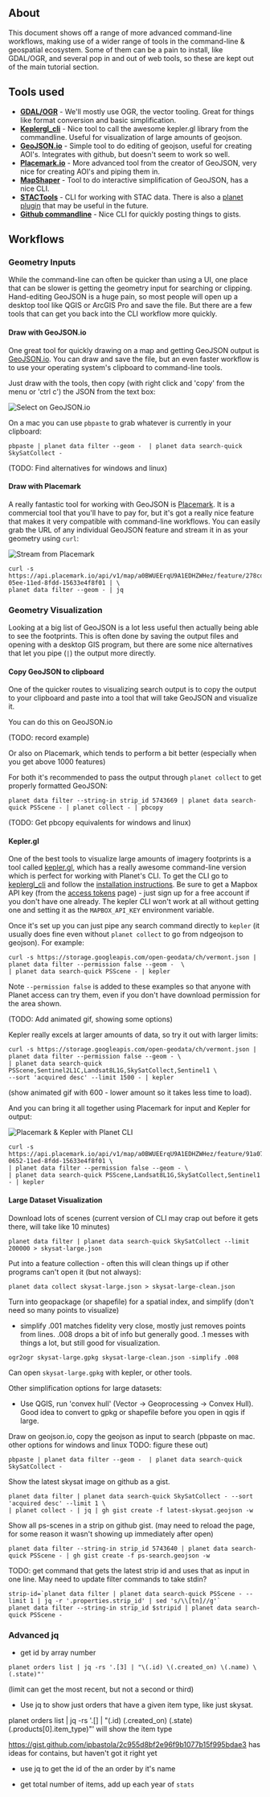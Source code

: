 ## About

This document shows off a range of more advanced command-line workflows, making use of a wider range
of tools in the command-line & geospatial ecosystem. Some of them can be a pain to install, like 
GDAL/OGR, and several pop in and out of web tools, so these are kept out of the main tutorial 
section. 

## Tools used

* **[GDAL/OGR](https://gdal.org)** - We'll mostly use OGR, the vector tooling. 
Great for things like format conversion and basic simplification.
* **[Keplergl_cli](https://github.com/kylebarron/keplergl_cli#usage)** - Nice tool to call the
awesome kepler.gl library from the commandline. Useful for visualization of large amounts of 
geojson.
* **[GeoJSON.io](https://geojson.io/)** - Simple tool to do editing of geojson, useful for creating
AOI's. Integrates with github, but doesn't seem to work so well.
* **[Placemark.io](https://placemark.io)** - More advanced tool from the creator of GeoJSON, very
nice for creating AOI's and piping them in. 
* **[MapShaper](https://github.com/mbloch/mapshaper)** - Tool to do interactive simplification of
GeoJSON, has a nice CLI.
* **[STACTools](https://github.com/stac-utils/stactools)** - CLI for working with STAC data. There
is also a [planet plugin](https://github.com/stactools-packages/planet) that may be useful in the
future.
* **[Github commandline](https://cli.github.com/)** - Nice CLI for quickly posting things to gists.

## Workflows

### Geometry Inputs

While the command-line can often be quicker than using a UI, one place that can be slower is 
getting the geometry input for searching or clipping. Hand-editing GeoJSON is a huge pain, so most
people will open up a desktop tool like QGIS or ArcGIS Pro and save the file. But there are a few 
tools that can get you back into the CLI workflow more quickly.

#### Draw with GeoJSON.io

One great tool for quickly drawing on a map and getting GeoJSON output is 
[GeoJSON.io](https://geojson.io). You can draw and save the file, but an even faster workflow
is to use your operating system's clipboard to command-line tools.

Just draw with the tools, then copy (with right click and 'copy' from the menu or 'ctrl c') the
JSON from the text box:

![Select on GeoJSON.io](https://user-images.githubusercontent.com/407017/179411184-fe3061aa-32ad-4bf7-bf6a-18c59bfdfff7.png)

On a mac you can use `pbpaste` to grab whatever is currently in your clipboard:

```console
pbpaste | planet data filter --geom -  | planet data search-quick SkySatCollect -
```

(TODO: Find alternatives for windows and linux)

#### Draw with Placemark

A really fantastic tool for working with GeoJSON is [Placemark](https://placemark.io). It is a
commercial tool that you'll have to pay for, but it's got a really nice feature that makes it very
compatible with command-line workflows. You can easily grab the URL of any individual GeoJSON 
feature and stream it in as your geometry using `curl`:

![Stream from Placemark](https://user-images.githubusercontent.com/407017/179412209-2365d79a-9260-47e5-9b08-9bc5b84b6ddc.gif)

```console
curl -s https://api.placemark.io/api/v1/map/a0BWUEErqU9A1EDHZWHez/feature/278cd610-05ee-11ed-8fdd-15633e4f8f01 | \
planet data filter --geom - | jq
```

### Geometry Visualization

Looking at a big list of GeoJSON is a lot less useful then actually being able to see the footprints. This is often
done by saving the output files and opening with a desktop GIS program, but there are some nice alternatives that
let you pipe (`|`) the output more directly.

#### Copy GeoJSON to clipboard

One of the quicker routes to visualizing search output is to copy the output to your clipboard and paste into a 
tool that will take GeoJSON and visualize it. 

You can do this on GeoJSON.io

(TODO: record example)

Or also on Placemark, which tends to perform a bit better (especially when you get above 1000 features)

For both it's recommended to pass the output through `planet collect` to get properly formatted GeoJSON:

```console
planet data filter --string-in strip_id 5743669 | planet data search-quick PSScene - | planet collect - | pbcopy
```

(TODO: Get pbcopy equivalents for windows and linux)

#### Kepler.gl

One of the best tools to visualize large amounts of imagery footprints is a tool called [kepler.gl](https://kepler.gl/),
which has a really awesome command-line version which is perfect for working with Planet's CLI. To get the CLI go to
[keplergl_cli](https://github.com/kylebarron/keplergl_cli) and follow the 
[installation instructions](https://github.com/kylebarron/keplergl_cli#install). Be sure to get a Mapbox API key (from
the [access tokens](https://account.mapbox.com/access-tokens/) page) - just sign up for a free account if you don't have
one already. The kepler CLI won't work at all without getting one and setting it as the `MAPBOX_API_KEY` environment
variable.

Once it's set up you can just pipe any search command directly to `kepler` (it usually does fine even without 
`planet collect` to go from ndgeojson to geojson). For example:

```console
curl -s https://storage.googleapis.com/open-geodata/ch/vermont.json | planet data filter --permission false --geom -  \
| planet data search-quick PSScene - | kepler
```

Note `--permission false` is added to these examples so that anyone with Planet access can try them, even if you don't
have download permission for the area shown.

(TODO: Add animated gif, showing some options)

Kepler really excels at larger amounts of data, so try it out with larger limits:

```console
curl -s https://storage.googleapis.com/open-geodata/ch/vermont.json | planet data filter --permission false --geom - \
| planet data search-quick PSScene,Sentinel2L1C,Landsat8L1G,SkySatCollect,Sentinel1 \
--sort 'acquired desc' --limit 1500 - | kepler
```

(show animated gif with 600 - lower amount so it takes less time to load).

And you can bring it all together using Placemark for input and Kepler for output:

![Placemark & Kepler with Planet CLI](https://storage.googleapis.com/open-geodata/ch/planet-cli-pm-kepler.gif)

```console
curl -s https://api.placemark.io/api/v1/map/a0BWUEErqU9A1EDHZWHez/feature/91a07390-0652-11ed-8fdd-15633e4f8f01 \
| planet data filter --permission false --geom - \
| planet data search-quick PSScene,Landsat8L1G,SkySatCollect,Sentinel1 - | kepler
```

#### Large Dataset Visualization

Download lots of scenes (current version of CLI may crap out before it gets there, will take like 10 minutes)

```console
planet data filter | planet data search-quick SkySatCollect --limit 200000 > skysat-large.json
```

Put into a feature collection - often this will clean things up if other programs can't open it (but not always):

```console
planet data collect skysat-large.json > skysat-large-clean.json
```

Turn into geopackage (or shapefile) for a spatial index, and simplify (don't need so many points to visualize)
 - simplify .001 matches fidelity very close, mostly just removes points from lines. .008 drops a bit of info but generally good. .1 
   messes with things a lot, but still good for visualization.

```console
ogr2ogr skysat-large.gpkg skysat-large-clean.json -simplify .008
```

Can open `skysat-large.gpkg` with kepler, or other tools. 

Other simplification options for large datasets:
 
* Use QGIS, run 'convex hull' (Vector -> Geoprocessing -> Convex Hull). Good idea to convert to gpkg or shapefile before you open in qgis if large.

Draw on geojson.io, copy the geojson as input to search
(pbpaste on mac. other options for windows and linux TODO: figure these out)

```console
pbpaste | planet data filter --geom -  | planet data search-quick SkySatCollect -
```


Show the latest skysat image on github as a gist.

```console
planet data filter | planet data search-quick SkySatCollect - --sort 'acquired desc' --limit 1 \
| planet collect - | jq | gh gist create -f latest-skysat.geojson -w
```

Show all ps-scenes in a strip on github gist.
(may need to reload the page, for some reason it wasn't showing up immediately after open)

```console
planet data filter --string-in strip_id 5743640 | planet data search-quick PSScene - | gh gist create -f ps-search.geojson -w
```

TODO: get command that gets the latest strip id and uses that as input in one line. May need to update filter commands to take stdin?

```console
strip-id=`planet data filter | planet data search-quick PSScene - --limit 1 | jq -r '.properties.strip_id' | sed 's/\\[tn]//g'`
planet data filter --string-in strip_id $stripid | planet data search-quick PSScene -
```

### Advanced jq

- get id by array number

```console
planet orders list | jq -rs '.[3] | "\(.id) \(.created_on) \(.name) \(.state)"' 
```
(limit can get the most recent, but not a second or third)

* Use jq to show just orders that have a given item type, like just skysat.

planet orders list | jq -rs '.[] | "\(.id) \(.created_on) \(.state) \(.products[0].item_type)"'  will show the item type

https://gist.github.com/ipbastola/2c955d8bf2e96f9b1077b15f995bdae3 has ideas for contains, but haven't got it right yet

* use jq to get the id of the an order by it's name

* get total number of items, add up each year of `stats`

```console

```
```console

```

```console

```


